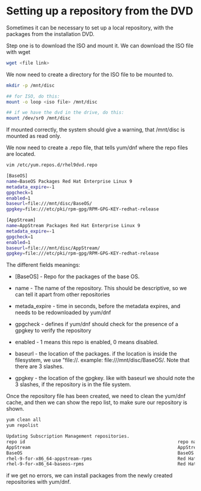 # Setting up a repository from the DVD

Sometimes it can be necessary to set up a local repository, with the packages from the installation DVD.

Step one is to download the ISO and mount it. We can download the ISO file with wget

```bash
wget <file link>
```

We now need to create a directory for the ISO file to be mounted to.

```bash
mkdir -p /mnt/disc

## for ISO, do this:
mount -o loop <iso file> /mnt/disc

## if we have the dvd in the drive, do this:
mount /dev/sr0 /mnt/disc
```

If mounted correctly, the system should give a warning, that /mnt/disc is mounted as read only.

We now need to create a .repo file, that tells yum/dnf where the repo files are located.

```bash
vim /etc/yum.repos.d/rhel9dvd.repo

[BaseOS]
name=BaseOS Packages Red Hat Enterprise Linux 9
metadata_expire=-1
gpgcheck=1
enabled=1
baseurl=file:///mnt/disc/BaseOS/
gpgkey=file:///etc/pki/rpm-gpg/RPM-GPG-KEY-redhat-release

[AppStream]
name=AppStream Packages Red Hat Enterprise Linux 9
metadata_expire=-1
gpgcheck=1
enabled=1
baseurl=file:///mnt/disc/AppStream/
gpgkey=file:///etc/pki/rpm-gpg/RPM-GPG-KEY-redhat-release
```

The different fields meanings:

- [BaseOS] - Repo for the packages of the base OS.

- name - The name of the repository. This should be descriptive, so we can tell it apart from other repositories 

- metada_expire - time in seconds, before the metadata expires, and needs to be redownloaded by yum/dnf

- gpgcheck - defines if yum/dnf should check for the presence of a gpgkey to verify the repository

- enabled - 1 means this repo is enabled, 0 means disabled.

- baseurl - the location of the packages. if the location is inside the filesystem, we use "file://<path to files>. example: file:///mnt/disc/BaseOS/. Note that there are 3 slashes.

- gpgkey - the location of the gpgkey. like with baseurl we should note the 3 slashes, if the repository is in the file system.



Once the repository file has been created, we need to clean the yum/dnf cache, and then we can show the repo list, to make sure our repository is shown.

```bash
yum clean all
yum repolist

Updating Subscription Management repositories.
repo id                                                         repo name
AppStream                                                       AppStream Packages Red Hat Enterprise Linux 9 (LOCALHOST)
BaseOS                                                          BaseOS Packages Red Hat Enterprise Linux 9 (LOCALHOST)
rhel-9-for-x86_64-appstream-rpms                                Red Hat Enterprise Linux 9 for x86_64 - AppStream (RPMs)
rhel-9-for-x86_64-baseos-rpms                                   Red Hat Enterprise Linux 9 for x86_64 - BaseOS (RPMs)
```

if we get no errors, we can install packages from the newly created repositories with yum/dnf.


